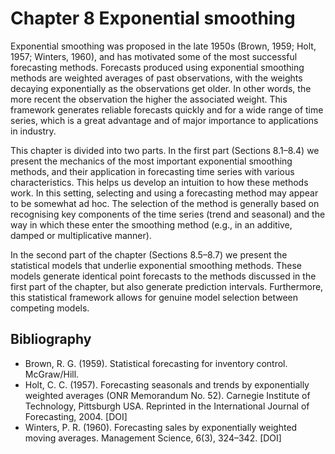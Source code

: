 # Chapter 8 Exponential smoothing

Exponential smoothing was proposed in the late 1950s (Brown, 1959; Holt, 1957; Winters, 1960), and has motivated 
some of the most successful forecasting methods. Forecasts produced using exponential smoothing methods are weighted averages of past observations, with the weights decaying exponentially as the observations get older. In other words, the more recent the observation the higher the associated weight. This framework generates reliable forecasts quickly and for a wide range of time series, which is a great advantage and of major importance to applications in industry.

This chapter is divided into two parts. In the first part (Sections 8.1–8.4) we present the mechanics of the most important exponential smoothing methods, and their application in forecasting time series with various characteristics. This helps us develop an intuition to how these methods work. In this setting, selecting and using a forecasting method may appear to be somewhat ad hoc. The selection of the method is generally based on recognising key components of the time series (trend and seasonal) and the way in which these enter the smoothing method (e.g., in an additive, damped or multiplicative manner).

In the second part of the chapter (Sections 8.5–8.7) we present the statistical models that underlie exponential smoothing methods. These models generate identical point forecasts to the methods discussed in the first part of the chapter, but also generate prediction intervals. Furthermore, this statistical framework allows for genuine model selection between competing models.

## Bibliography
- Brown, R. G. (1959). Statistical forecasting for inventory control. McGraw/Hill.
- Holt, C. C. (1957). Forecasting seasonals and trends by exponentially weighted averages (ONR Memorandum No. 52). Carnegie Institute of Technology, Pittsburgh USA. Reprinted in the International Journal of Forecasting, 2004. [DOI]
- Winters, P. R. (1960). Forecasting sales by exponentially weighted moving averages. Management Science, 6(3), 324–342. [DOI]
